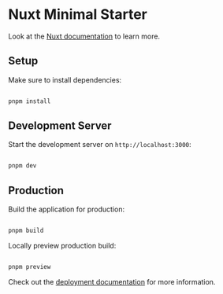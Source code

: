 # Nuxt Minimal Starter

Look at the [Nuxt documentation](https://nuxt.com/docs/getting-started/introduction) to learn more.

## Setup

Make sure to install dependencies:

```bash

pnpm install

```

## Development Server

Start the development server on `http://localhost:3000`:

```bash

pnpm dev

```

## Production

Build the application for production:

```bash

pnpm build

```

Locally preview production build:

```bash

pnpm preview

```

Check out the [deployment documentation](https://nuxt.com/docs/getting-started/deployment) for more information.
